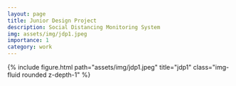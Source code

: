 ```yaml
---
layout: page
title: Junior Design Project
description: Social Distancing Monitoring System
img: assets/img/jdp1.jpeg
importance: 1
category: work
---
```

<div class="container">
    <div class="row">
        <div class="col-sm mt-3 mt-md-0">
            {% include figure.html path="assets/img/jdp1.jpeg" title="jdp1" class="img-fluid rounded z-depth-1" %}
        </div>
    </div>
</div>